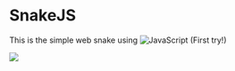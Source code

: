 # SnakeJS

This is the simple web snake using ![JavaScript](https://img.shields.io/badge/-JavaScript-090909?style=for-the-badge&logo=JavaScript&logoColor=E9D54D)
(First try!)

![](https://tokei.rs/b1/github/cppshizoidS/SnakeJS?category=code)

